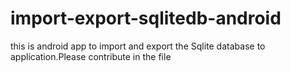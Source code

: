 # import-export-sqlitedb-android
this is android app to import and export the Sqlite database to application.Please contribute in the file

